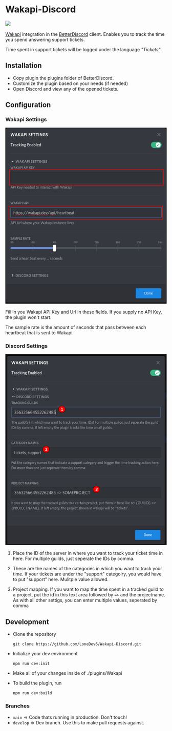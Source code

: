# Wakapi-Discord
<img src="https://shields.io/endpoint?url=https://wakapi.stlf.me/api/compat/shields/v1/meerbiene/interval:any/project:Wakapi-Discord&color=blue&label=Coding%20Time">

[Wakapi](https://github.com/muety/wakapi) integration in the [BetterDiscord](https://github.com/rauenzi/BetterDiscordApp) client. Enables you to track the time you spend answering support tickets.

Time spent in support tickets will be logged under the language _"Tickets"_.

## Installation

- Copy plugin the plugins folder of BetterDiscord.
- Customize the plugin based on your needs (if needed)
- Open Discord and view any of the opened tickets.

## Configuration

### Wakapi Settings

![](./assets/apikey_and_token.png)

Fill in you Wakapi API Key and Url in these fields. If you supply no API Key, the plugin won't start.

The sample rate is the amount of seconds that pass between each heartbeat that is sent to Wakapi.
### Discord Settings
![](./assets/discord_settings.png)

1. Place the ID of the server in where you want to track your ticket time in here. For multiple guilds, just seperate the IDs by comma.
2. These are the names of the categories in which you want to track your time. If your tickets are under the "support" categoiry, you would have to put "support" here. Mulitple value allowed.

3. Project mapping. If you want to map the time spent in a tracked guild to a project, put the id in this text area followed by `=>` and the projectname. As with all other settigs, you can enter multiple values, seperated by comma


## Development

- Clone the repository
    ```console
    git clone https://github.com/LoneDev6/Wakapi-Discord.git
    ```

- Initialize your dev environment
    ```console
    npm run dev:init
    ``` 

- Make all of your changes inside of ./plugins/Wakapi

- To build the plugin, run 
    ```console
    npm run dev:build
    ```

### Branches
- `main` => Code thats running in production. Don't touch!
- `develop` => Dev branch. Use this to make pull requests against.
